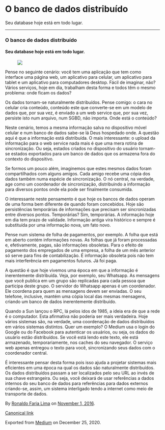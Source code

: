 O banco de dados distribuído
============================

Seu database hoje está em todo lugar.

------------------------------------------------------------------------

### O banco de dados distribuído

#### Seu database hoje está em todo lugar.

<figure>
<img src="https://cdn-images-1.medium.com/max/800/1*glUyflKnooLJsJRALtHOjA.jpeg" class="graf-image" />
</figure>Pense no seguinte cenário: você tem uma aplicação que tem como
interface uma página web, um aplicativo para celular, um aplicativo para
tablet e um aplicativo para computadores desktop. Fácil de imaginar,
não? Vários serviços, hoje em dia, trabalham desta forma e todos têm o
mesmo problema: onde ficam os dados?

Os dados tornam-se naturalmente distribuídos. Pense comigo: o cara no
celular cria conteúdo, conteúdo este que converte-se em um modelo de
dados que, por sua vez, é enviado a um web service que, por sua vez,
persiste isto num arquivo, num SGBD, não importa. Onde está o conteúdo?

Neste cenário, temos a mesma informação salva no dispositivo móvel
celular e num banco de dados sabe-se lá Deus hospedado onde. A questão
aqui é que a informação está distribuída. O mais interessante: o upload
da informação para o web service nada mais é que uma mera rotina de
sincronização. Ou seja, estados criados no dispositivo do usuário
tornam-se estados exportados para um banco de dados que os armazena fora
do contexto do dispositivo.

Se formos um pouco além, imaginemos que estes mesmos dados foram
compartilhados com alguns amigos. Cada amigo recebe uma cópia dos dados
também numa espécie de sincronização. O nó central, na verdade, age como
um coordenador de sincronização, distribuindo a informação para diversos
pontos onde ela pode ser finalmente consumida.

O interessante neste pensamento é que hoje os bancos de dados operam de
uma forma bem diferente de quando foram concebidos. Hoje são
persistências temporárias de informações que precisam ser sincronizadas
entre diversos pontos. Temporárias? Sim, temporárias. A informação hoje
em dia tem prazo de validade. Informação antiga vira histórico e sempre
é substituída por uma informação nova, um fato novo.

Pense num sistema de folha de pagamentos, por exemplo. A folha que está
em aberto contém informações novas. As folhas que já foram processadas
e, efetivamente, pagas, são informações obsoletas. Para o efeito de
pagamento dos empregados de uma empresa, a folha de um mês anterior só
serve para fins de contabilização. É informação obsoleta pois não tem
mais interferência em pagamentos futuros. Já foi paga.

A questão é que hoje vivemos uma época em que a informação é
inerentemente distribuída. Veja, por exemplo, seu Whatsapp. As mensagens
que você publica em um grupo são replicadas para cada pessoa que
participa deste grupo. O servidor do Whatsapp apenas é um coordenador.
Ele coordena para quem as mensagens devem ser enviadas. O seu telefone,
inclusive, mantém uma cópia local das mesmas mensagens, criando um banco
de dados inerentemente distribuído.

Quando a Sun lançou o RPC, lá pelos idos de 1985, a ideia era de que a
rede é o computador. Esta afirmativa não poderia ser mais verdadeira.
Hoje vários sistemas são, na verdade, uma coordenação de dados
distribuídos em vários sistemas distintos. Quer um exemplo? O Medium usa
o login do Google ou do Facebook para autenticar os usuários, ou seja,
os dados do usuário estão distribuídos. Se você está lendo este texto,
ele está armazenado, temporariamente, nos caches do seu navegador. O
serviço web apenas entregou o texto para você, sincronizando seus dados
com o coordenador central.

É interessante pensar desta forma pois isso ajuda a projetar sistemas
mais eficientes em uma época na qual os dados são naturalmente
distribuídos. Os dados distribuídos passam a ser localizados pelo seu
URL ao invés de sua chave estrangeira. Ou seja, você deixará de usar
referências a dados internos do seu banco de dados para referências para
dados externos criando-se, assim, um sistema interligado tendo a
internet como meio de transporte de dados.

By
<a href="https://medium.com/@ronaldolima" class="p-author h-card">Ronaldo Faria Lima</a>
on [November 1, 2016](https://medium.com/p/252680041b50).

<a href="https://medium.com/@ronaldolima/o-banco-de-dados-distribu%C3%ADdo-252680041b50" class="p-canonical">Canonical link</a>

Exported from [Medium](https://medium.com) on December 25, 2020.

